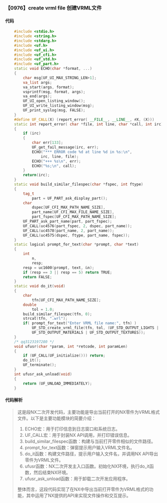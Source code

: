 ### 【0976】create vrml file 创建VRML文件

#### 代码

```cpp
    #include <stdio.h>  
    #include <string.h>  
    #include <stdarg.h>  
    #include <uf.h>  
    #include <uf_ui.h>  
    #include <uf_cfi.h>  
    #include <uf_std.h>  
    #include <uf_part.h>  
    static void ECHO(char *format, ...)  
    {  
        char msg[UF_UI_MAX_STRING_LEN+1];  
        va_list args;  
        va_start(args, format);  
        vsprintf(msg, format, args);  
        va_end(args);  
        UF_UI_open_listing_window();  
        UF_UI_write_listing_window(msg);  
        UF_print_syslog(msg, FALSE);  
    }  
    #define UF_CALL(X) (report_error( __FILE__, __LINE__, #X, (X)))  
    static int report_error( char *file, int line, char *call, int irc)  
    {  
        if (irc)  
        {  
            char err[133];  
            UF_get_fail_message(irc, err);  
            ECHO("*** ERROR code %d at line %d in %s:\n",  
                irc, line, file);  
            ECHO("+++ %s\n", err);  
            ECHO("%s;\n", call);  
        }  
        return(irc);  
    }  
    static void build_similar_filespec(char *fspec, int ftype)  
    {  
        tag_t  
            part = UF_PART_ask_display_part();  
        char  
            dspec[UF_CFI_MAX_PATH_NAME_SIZE],  
            part_name[UF_CFI_MAX_FILE_NAME_SIZE],  
            part_fspec[UF_CFI_MAX_PATH_NAME_SIZE];  
        UF_PART_ask_part_name(part, part_fspec);  
        UF_CALL(uc4576(part_fspec, 2, dspec, part_name));  
        UF_CALL(uc4578(part_name, 2, part_name));  
        UF_CALL(uc4575(dspec, ftype, part_name, fspec));  
    }  
    static logical prompt_for_text(char *prompt, char *text)  
    {  
        int  
            n,  
            resp;  
        resp = uc1600(prompt, text, &n);  
        if (resp == 3 || resp == 5) return TRUE;  
        return FALSE;  
    }  
    static void do_it(void)  
    {  
        char  
            tfn[UF_CFI_MAX_PATH_NAME_SIZE];  
        double  
            tol = 1.0;  
        build_similar_filespec(tfn, 0);  
        strcat(tfn, ".wrl");  
        if( prompt_for_text("Enter VRML file name:", tfn) )  
            UF_STD_create_vrml_file(tfn, tol, (UF_STD_OUTPUT_LIGHTS |   
            UF_STD_OUTPUT_MATERIALS | UF_STD_OUTPUT_TEXTURES));  
    }  
    /* qq3123197280 */  
    void ufusr(char *param, int *retcode, int paramLen)  
    {  
        if (UF_CALL(UF_initialize())) return;  
        do_it();  
        UF_terminate();  
    }  
    int ufusr_ask_unload(void)  
    {  
        return (UF_UNLOAD_IMMEDIATELY);  
    }

```

#### 代码解析

> 这是段NX二次开发代码，主要功能是导出当前打开的NX零件为VRML格式文件。以下是主要功能模块的简要介绍：
>
> 1. ECHO宏：用于打印信息到日志窗口和系统日志。
> 2. UF_CALL宏：用于封装NX API调用，并打印错误信息。
> 3. build_similar_filespec函数：构建与当前打开零件相似的文件路径。
> 4. prompt_for_text函数：弹窗提示用户输入VRML文件名。
> 5. do_it函数：构建文件路径，提示用户输入文件名，并调用NX API导出零件为VRML文件。
> 6. ufusr函数：NX二次开发主入口函数。初始化NX环境，执行do_it函数，然后结束NX环境。
> 7. ufusr_ask_unload函数：用于卸载二次开发应用程序。
>
> 整体而言，这段代码实现了在NX中导出当前打开零件为VRML格式的功能，其中运用了NX提供的API来实现文件操作和交互提示。
>
